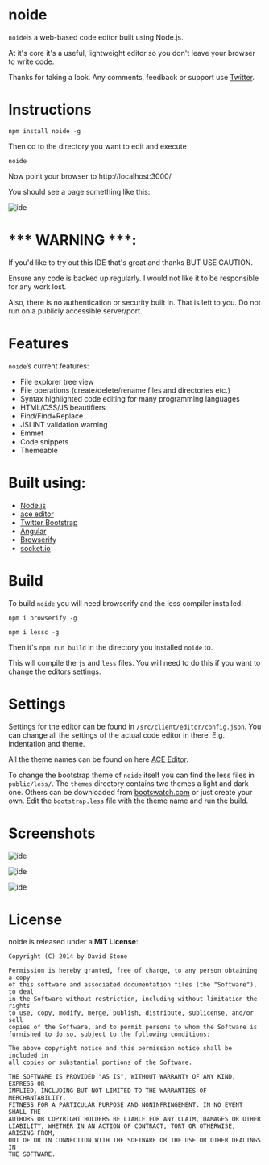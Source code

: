 noide
====

`noide`is a web-based code editor built using Node.js.

At it's core it's a useful, lightweight editor so you don't leave your browser to write code.

Thanks for taking a look. Any comments, feedback or support use [Twitter](https://twitter.com/node_ide).


Instructions
============

`npm install noide -g`

Then cd to the directory you want to edit and execute

`noide`

Now point your browser to http://localhost:3000/

You should see a page something like this:

![ide](https://raw.github.com/davidjamesstone/noide/gh-pages/images/1.jpg "IDE")


*** WARNING ***:
================
If you'd like to try out this IDE that's great and thanks BUT USE CAUTION.

Ensure any code is backed up regularly.
I would not like it to be responsible for any work lost.

Also, there is no authentication or security built in. That is left to you. Do not run on a publicly accessible server/port.


Features
========

`noide`’s current features:

- File explorer tree view
- File operations (create/delete/rename files and directories etc.)
- Syntax highlighted code editing for many programming languages
- HTML/CSS/JS beautifiers
- Find/Find+Replace
- JSLINT validation warning
- Emmet
- Code snippets
- Themeable

Built using:
============

- [Node.js](https://github.com/joyent/node)
- [ace editor](https://github.com/ajaxorg/ace)
- [Twitter Bootstrap](https://github.com/twbs/bootstrap)
- [Angular](https://github.com/angular/angular.js)
- [Browserify](https://github.com/substack/node-browserify)
- [socket.io](https://github.com/LearnBoost/socket.io)


Build
=====

To build `noide` you will need browserify and the less compiler installed:

`npm i browserify -g`

`npm i lessc -g`

Then it's `npm run build` in the directory you installed `noide` to.

This will compile the `js` and `less` files.
You will need to do this if you want to change the editors settings.

Settings
========
Settings for the editor can be found in `/src/client/editor/config.json`.
You can change all the settings of the actual code editor in there. E.g. indentation and theme.

All the theme names can be found on here [ACE Editor](http://ace.c9.io/build/kitchen-sink.html).

To change the bootstrap theme of `noide` itself you can find the less files in `public/less/`.
The `themes` directory contains two themes a light and dark one. Others can be downloaded
from [bootswatch.com](http://bootswatch.com/) or just create your own. Edit the `bootstrap.less`
file with the theme name and run the build.


Screenshots
===========

![ide](https://raw.github.com/davidjamesstone/noide/gh-pages/images/2.jpg "File System Editor Features")

![ide](https://raw.github.com/davidjamesstone/noide/gh-pages/images/3.jpg "Keyboard Shortcuts")

![ide](https://raw.github.com/davidjamesstone/noide/gh-pages/images/4.jpg "Alternative themes")


License
=======

noide is released under a **MIT License**:

    Copyright (C) 2014 by David Stone

    Permission is hereby granted, free of charge, to any person obtaining a copy
    of this software and associated documentation files (the "Software"), to deal
    in the Software without restriction, including without limitation the rights
    to use, copy, modify, merge, publish, distribute, sublicense, and/or sell
    copies of the Software, and to permit persons to whom the Software is
    furnished to do so, subject to the following conditions:

    The above copyright notice and this permission notice shall be included in
    all copies or substantial portions of the Software.

    THE SOFTWARE IS PROVIDED "AS IS", WITHOUT WARRANTY OF ANY KIND, EXPRESS OR
    IMPLIED, INCLUDING BUT NOT LIMITED TO THE WARRANTIES OF MERCHANTABILITY,
    FITNESS FOR A PARTICULAR PURPOSE AND NONINFRINGEMENT. IN NO EVENT SHALL THE
    AUTHORS OR COPYRIGHT HOLDERS BE LIABLE FOR ANY CLAIM, DAMAGES OR OTHER
    LIABILITY, WHETHER IN AN ACTION OF CONTRACT, TORT OR OTHERWISE, ARISING FROM,
    OUT OF OR IN CONNECTION WITH THE SOFTWARE OR THE USE OR OTHER DEALINGS IN
    THE SOFTWARE.

